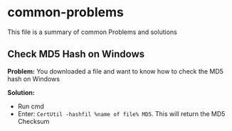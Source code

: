 # common-problems
This file is a summary of common Problems and solutions

## Check MD5 Hash on Windows
**Problem:** You downloaded a file and want to know how to check the MD5 hash on Windows

**Solution:**
- Run cmd
- Enter: `CertUtil -hashfil %name of file% MD5`. This will return the MD5 Checksum
